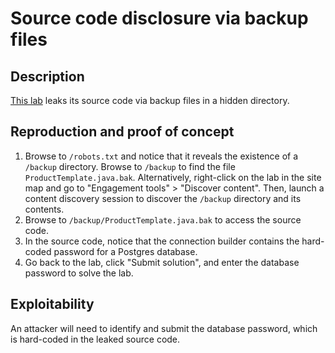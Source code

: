 # Source code disclosure via backup files

## Description

[This lab](https://portswigger.net/web-security/information-disclosure/exploiting/lab-infoleak-via-backup-files) leaks its source code via backup files in a hidden directory.

## Reproduction and proof of concept

1. Browse to ``/robots.txt`` and notice that it reveals the existence of a ``/backup`` directory. Browse to ``/backup`` to find the file ``ProductTemplate.java.bak``. Alternatively, right-click on the lab in the site map and go to "Engagement tools" > "Discover content". Then, launch a content discovery session to discover the ``/backup`` directory and its contents.
2. Browse to ``/backup/ProductTemplate.java.bak`` to access the source code.
3. In the source code, notice that the connection builder contains the hard-coded password for a Postgres database.
4. Go back to the lab, click "Submit solution", and enter the database password to solve the lab.

## Exploitability

An attacker will need to identify and submit the database password, which is hard-coded in the leaked source code. 

